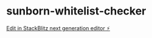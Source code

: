 # sunborn-whitelist-checker

[Edit in StackBlitz next generation editor ⚡️](https://stackblitz.com/~/github.com/maskarajr/sunborn-whitelist-checker)